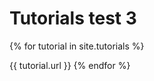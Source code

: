 ---
---
# Tutorials test 3

{% for tutorial in site.tutorials %}
  <p>{{ tutorial.url }}
{% endfor %}
